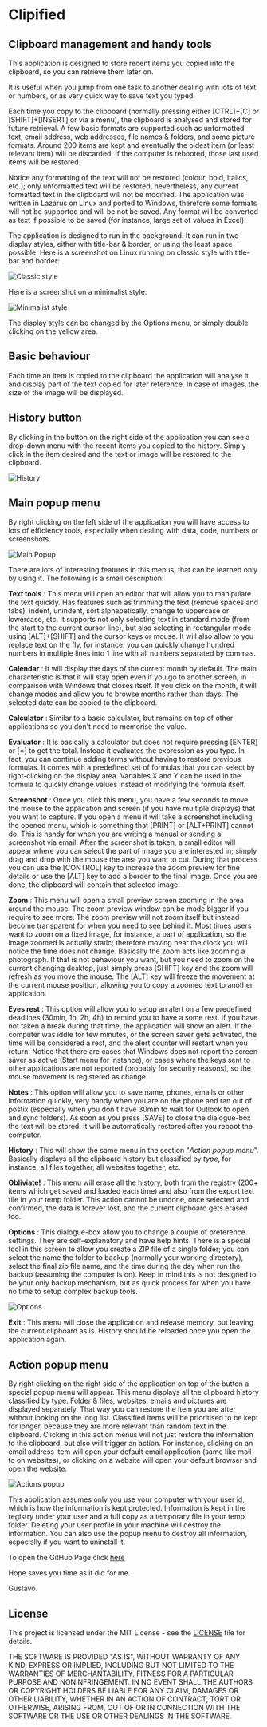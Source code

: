 ﻿# Clipified

## Clipboard management and handy tools

This application is designed to store recent items you copied into the clipboard, so you can retrieve them later on.

It is useful when you jump from one task to another dealing with lots of text or numbers, or as very quick way to save text you typed.

Each time you copy to the clipboard (normally pressing either [CTRL]+[C] or [SHIFT]+[INSERT] or via a menu), the clipboard is analysed and stored for future retrieval. A few basic formats are supported such as unformatted text, email address, web addresses, file names & folders, and some picture formats. Around 200 items are kept and eventually the oldest item (or least relevant item) will be discarded. If the computer is rebooted, those last used items will be restored.

Notice any formatting of the text will not be restored (colour, bold, italics, etc.); only unformatted text will be restored, nevertheless, any current formatted text in the clipboard will not be modified. The application was written in Lazarus on Linux and ported to Windows, therefore some formats will not be supported and will be not be saved. Any format will be converted as text if possible to be saved (for instance, large set of values in Excel).

The application is designed to run in the background. It can run in two display styles, either with title-bar & border, or using the least space possible. Here is a screenshot on Linux running on classic style with title-bar and border:

![Classic style](screenshots/Clipified_Style-Classic.png)

Here is a screenshot on a minimalist style:

![Minimalist style](screenshots/Clipified_Style-Minimalist.png)

The display style can be changed by the Options menu, or simply double clicking on the yellow area.

## Basic behaviour

Each time an item is copied to the clipboard the application will analyse it and display part of the text copied for later reference. In case of images, the size of the image will be displayed.

## History button

By clicking in the button on the right side of the application you can see a drop-down menu with the recent items you copied to the history. Simply click in the item desired and the text or image will be restored to the clipboard.

![History](screenshots/Clipified_Popup-History.png)

## Main popup menu

By right clicking on the left side of the application you will have access to lots of efficiency tools, especially when dealing with data, code, numbers or screenshots.

![Main Popup](screenshots/Clipified_Popup-Main.png)

There are lots of interesting features in this menus, that can be learned only by using it. The following is a small description:

**Text tools** : This menu will open an editor that will allow you to manipulate the text quickly. Has features such as trimming the text (remove spaces and tabs), indent, unindent, sort alphabetically, change to uppercase or lowercase, etc. It supports not only selecting text in standard mode (from the start to the current cursor line), but also selecting in rectangular mode using [ALT]+[SHIFT] and the cursor keys or mouse. It will also allow to you replace text on the fly, for instance, you can quickly change hundred numbers in multiple lines into 1 line with all numbers separated by commas.

**Calendar** : It will display the days of the current month by default. The main characteristic is that it will stay open even if you go to another screen, in comparison with Windows that closes itself. If you click on the month, it will change modes and allow you to browse months rather than days. The selected date can be copied to the clipboard.

**Calculator** : Similar to a basic calculator, but remains on top of other applications so you don't need to memorise the value.

**Evaluator** : It is basically a calculator but does not require pressing [ENTER] or [=] to get the total. Instead it evaluates the expression as you type. In fact, you can continue adding terms without having to restore previous formulas. It comes with a predefined set of formulas that you can select by right-clicking on the display area. Variables X and Y can be used in the formula to quickly change values instead of modifying the formula itself.

**Screenshot** : Once you click this menu, you have a few seconds to move the mouse to the application and screen (if you have multiple displays) that you want to capture. If you open a menu it will take a screenshot including the opened menu, which is something that [PRINT] or [ALT+PRINT] cannot do. This is handy for when you are writing a manual or sending a screenshot via email. After the screenshot is taken, a small editor will appear where you can select the part of image you are interested in; simply drag and drop with the mouse the area you want to cut. During that process you can use the [CONTROL] key to increase the zoom preview for fine details or use the [ALT] key to add a border to the final image. Once you are done, the clipboard will contain that selected image.

**Zoom** : This menu will open a small preview screen zooming in the area around the mouse. The zoom preview window can be made bigger if you require to see more. The zoom preview will not zoom itself but instead become transparent for when you need to see behind it. Most times users want to zoom on a fixed image, for instance, a part of application, so the image zoomed is actually static; therefore moving near the clock you will notice the time does not change. Basically the zoom acts like zooming a photograph. If that is not behaviour you want, but you need to zoom on the current changing desktop, just simply press [SHIFT] key and the zoom will refresh as you move the mouse. The [ALT] key will freeze the movement at the current mouse position, allowing you to copy a zoomed text to another application.

**Eyes rest** : This option will allow you to setup an alert on a few predefined deadlines (30min, 1h, 2h, 4h) to remind you to have a some rest. If you have not taken a break during that time, the application will show an alert. If the computer was iddle for few minutes, or the screen saver gets activated, the time will be considered a rest, and the alert counter will restart when you return. Notice that there are cases that Windows does not report the screen saver as active (Start menu for instance), or cases where the keys sent to other applications are not reported (probably for security reasons), so the mouse movement is registered as change.

**Notes** : This option will allow you to save name, phones, emails or other information quickly, very handy when you are on the phone and ran out of postix (especially when you don´t have 30min to wait for Outlook to open and sync folders). As soon as you press [SAVE] to close the dialogue-box the text will be stored. It will be automatically restored after you reboot the computer.

**History** : This will show the same menu in the section "*Action popup menu*". Basically displays all the clipboard history but classified by *type*, for instance, all files together, all websites together, etc.

**Obliviate!** : This menu will erase all the history, both from the registry (200+ items which get saved and loaded each time) and also from the export text file in your temp folder. This action cannot be undone, once selected and confirmed, the data is forever lost, and the current clipboard gets erased too.

**Options** : This dialogue-box allow you to change a couple of preference settings. They are self-explanatory and have help hints. There is a special tool in this screen to allow you create a ZIP file of a single folder; you can select the name the folder to backup (normally your working directory), select the final zip file name, and the time during the day when run the backup (assuming the computer is on). Keep in mind this is not designed to be your only backup mechanism, but as quick process for when you have no time to setup complex backup tools.

![Options](screenshots/Clipified_Options.png)

**Exit** : This menu will close the application and release memory, but leaving the current clipboard as is. History should be reloaded once you open the application again.

## Action popup menu

By right clicking on the right side of the application on top of the button a special popup menu will appear. This menu displays all the clipboard history classified by type. Folder & files, websites, emails and pictures are displayed separately. That way you can restore the item you are after without looking on the long list. Classified items will be prioritised to be kept for longer, because they are more relevant than random text in the clipboard. Clicking in this action menus will not just restore the information to the clipboard, but also will trigger an action. For instance, clicking on an email address item will open your default email application (same like mail-to on websites), or clicking on a website will open your default browser and open the website.

![Actions popup](screenshots/Clipified_Popup-Action.png)


This application assumes only you use your computer with your user id, which is how the information is kept protected. Information is kept in the registry under your user and a full copy as a temporary file in your temp folder. Deleting your user profile in your machine will destroy the information. You can also use the popup menu to destroy all information, especially if you want to uninstall it.

To open the GitHub Page click [here](https://grpistoia.github.io/Clipified/)

Hope saves you time as it did for me.

Gustavo.


## License

This project is licensed under the MIT License - see the [LICENSE](LICENSE.md) file for details.

THE SOFTWARE IS PROVIDED "AS IS", WITHOUT WARRANTY OF ANY KIND, EXPRESS OR IMPLIED, INCLUDING BUT NOT LIMITED TO THE WARRANTIES OF MERCHANTABILITY, FITNESS FOR A PARTICULAR PURPOSE AND NONINFRINGEMENT. IN NO EVENT SHALL THE AUTHORS OR COPYRIGHT HOLDERS BE LIABLE FOR ANY CLAIM, DAMAGES OR OTHER LIABILITY, WHETHER IN AN ACTION OF CONTRACT, TORT OR OTHERWISE, ARISING FROM, OUT OF OR IN CONNECTION WITH THE SOFTWARE OR THE USE OR OTHER DEALINGS IN THE SOFTWARE.
